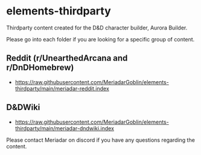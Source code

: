 # elements-thirdparty
 Thirdparty content created for the D&D character builder, Aurora Builder.

 Please go into each folder if you are looking for a specific group of content.

 ## Reddit (r/UnearthedArcana and r/DnDHomebrew)
 - https://raw.githubusercontent.com/MeriadarGoblin/elements-thirdparty/main/meriadar-reddit.index

 ## D&DWiki
 - https://raw.githubusercontent.com/MeriadarGoblin/elements-thirdparty/main/meriadar-dndwiki.index

Please contact Meriadar on discord if you have any questions regarding the content.